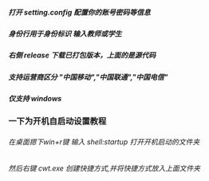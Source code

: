 ##### 打开 setting.config 配置你的账号密码等信息

##### 身份行用于身份标识 输入教师或学生

##### 右侧 release 下载已打包版本，上面的是源代码

##### 支持运营商区分 "中国移动","中国联通","中国电信"

##### 仅支持 windows

### 一下为开机自启动设置教程

###### 在桌面摁下win+r键 输入 shell:startup 打开开机启动的文件夹

###### 然后右键 cwt.exe 创建快捷方式,并将快捷方式放入上面文件夹
